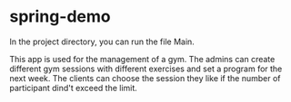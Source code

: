 # spring-demo

In the project directory, you can run the file Main.

This app is used for the management of a gym.
The admins can create different gym sessions with different exercises and set a program for the next week.
The clients can choose the session they like if the number of participant dind't exceed the limit.

